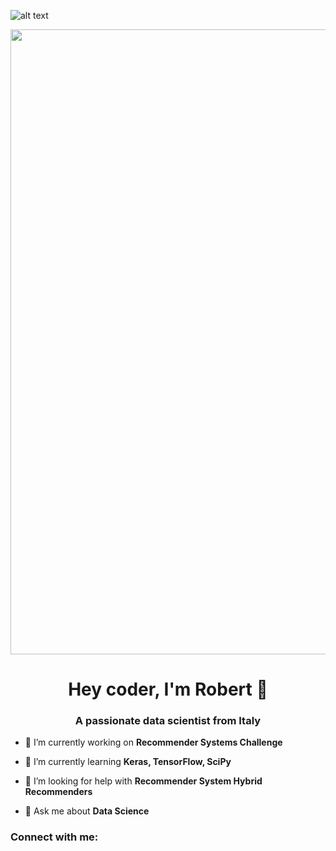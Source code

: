 
![alt text](https://i.ibb.co/DbDLJ1H/Hi-I-m-ROBER-2.png)

<img src="https://i.ibb.co/DbDLJ1H/Hi-I-m-ROBER-2.png" width="1000">
<h1 align="center">Hey coder, I'm Robert 👋</h1>
<h3 align="center">A passionate data scientist from Italy</h3>

- 🔭 I’m currently working on **Recommender Systems Challenge**

- 🌱 I’m currently learning **Keras, TensorFlow, SciPy**

- 🤝 I’m looking for help with **Recommender System Hybrid Recommenders**

- 💬 Ask me about **Data Science**



<h3 align="left">Connect with me:</h3>
<p align="left">
</p>
